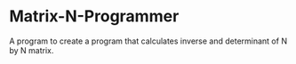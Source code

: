 # Matrix-N-Programmer
A program to create a program that calculates inverse and determinant of N by N matrix.
